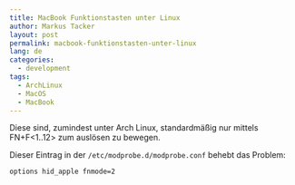 ```yaml
---
title: MacBook Funktionstasten unter Linux
author: Markus Tacker
layout: post
permalink: macbook-funktionstasten-unter-linux
lang: de
categories:
  - development
tags:
  - ArchLinux
  - MacOS
  - MacBook
---
```

Diese sind, zumindest unter Arch Linux, standardmäßig nur mittels FN+F<1..12> zum auslösen zu bewegen.

Dieser Eintrag in der `/etc/modprobe.d/modprobe.conf` behebt das Problem:

`options hid_apple fnmode=2`
